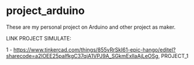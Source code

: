 # project_arduino
These are my personal project on Arduino and other project as maker.

LINK PROJECT SIMULATE:

1 - https://www.tinkercad.com/things/855vRrSkI61-epic-hango/editel?sharecode=a2lOEE25paIfkgC37qiA1VPJ9A_SGkmExllaAjLeOSg, PROJECT_1
